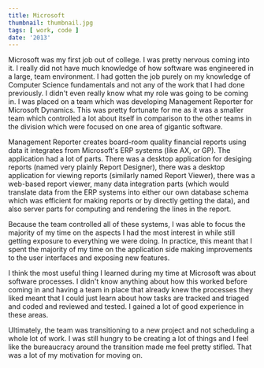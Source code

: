 ```yaml
---
title: Microsoft
thumbnail: thumbnail.jpg
tags: [ work, code ]
date: '2013'
---
```

Microsoft was my first job out of college. I was pretty nervous coming into it. I really did not have much knowledge of how software was engineered in a large, team environment. I had gotten the job purely on my knowledge of Computer Science fundamentals and not any of the work that I had done previously. I didn't even really know what my role was going to be coming in. I was placed on a team which was developing Management Reporter for Microsoft Dynamics. This was pretty fortunate for me as it was a smaller team which controlled a lot about itself in comparison to the other teams in the division which were focused on one area of gigantic software. 

Management Reporter creates board-room quality financial reports using data it integrates from Microsoft's ERP systems (like AX, or GP). The application had a lot of parts. There was a desktop application for desiging reports (named very plainly Report Designer), there was a desktop application for viewing reports (similarly named Report Viewer), there was a web-based report viewer, many data integration parts (which would translate data from the ERP systems into either our own database schema which was efficient for making reports or by directly getting the data), and also server parts for computing and rendering the lines in the report.

Because the team controlled all of these systems, I was able to focus the majority of my time on the aspects I had the most interest in while still getting exposure to everything we were doing. In practice, this meant that I spent the majority of my time on the application side making improvements to the user interfaces and exposing new features.

I think the most useful thing I learned during my time at Microsoft was about software processes. I didn't know anything about how this worked before coming in and having a team in place that already knew the processes they liked meant that I could just learn about how tasks are tracked and triaged and coded and reviewed and tested. I gained a lot of good experience in these areas.

Ultimately, the team was transitioning to a new project and not scheduling a whole lot of work. I was still hungry to be creating a lot of things and I feel like the bureaucracy around the transition made me feel pretty stifled. That was a lot of my motivation for moving on.